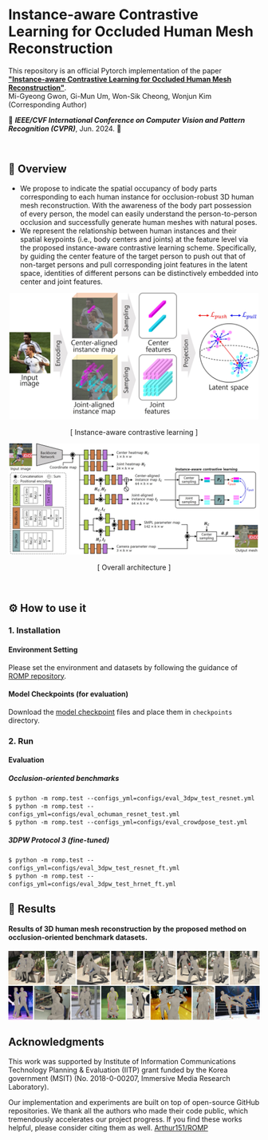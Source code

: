 # Instance-aware Contrastive Learning for Occluded Human Mesh Reconstruction

This repository is an official Pytorch implementation of the paper [**"Instance-aware Contrastive Learning for Occluded Human Mesh Reconstruction"**](https://cvpr.thecvf.com/Conferences/2024). <br>
Mi-Gyeong Gwon, Gi-Mun Um, Won-Sik Cheong, Wonjun Kim (Corresponding Author) <br>

:ferris_wheel: ***IEEE/CVF International Conference on Computer Vision and Pattern Recognition (CVPR)***, Jun. 2024. :ferris_wheel:

<br>

## :eyes: Overview 
- We propose to indicate the spatial occupancy of body parts corresponding to each human instance for occlusion-robust 3D human mesh reconstruction. With the awareness of the body part possession of every person, the model can easily understand the person-to-person occlusion and successfully generate human meshes with natural poses.
- We represent the relationship between human instances and their spatial keypoints (i.e., body centers and joints) at the feature level via the proposed instance-aware contrastive learning scheme. Specifically, by guiding the center feature of the target person to push out that of non-target persons and pull corresponding joint features in the latent space, identities of different persons can be distinctively embedded into center and joint features.

<p align="center"><img src='figure/fig2.jpg' width = "500"></p>
<p align="center">[ Instance-aware contrastive learning ]</p>
<p align="center"><img src='figure/fig3.jpg' width = "900"></p>
<p align="center">[ Overall architecture ]</p>
<br>

## :gear: How to use it 
### 1. Installation
#### Environment Setting
Please set the environment and datasets by following the guidance of [ROMP repository](https://github.com/Arthur151/ROMP).

#### Model Checkpoints (for evaluation)
Download the [model checkpoint](https://drive.google.com/drive/folders/18xUeyCRONamDA1Njk1QfB3_WEnZPUk0J?usp=sharing) files and place them in `checkpoints` directory.

### 2. Run
#### Evaluation
##### Occlusion-oriented benchmarks
```
$ python -m romp.test --configs_yml=configs/eval_3dpw_test_resnet.yml
$ python -m romp.test --configs_yml=configs/eval_ochuman_resnet_test.yml
$ python -m romp.test --configs_yml=configs/eval_crowdpose_test.yml
```
##### 3DPW Protocol 3 (fine-tuned)
```
$ python -m romp.test --configs_yml=configs/eval_3dpw_test_resnet_ft.yml
$ python -m romp.test --configs_yml=configs/eval_3dpw_test_hrnet_ft.yml
```

## :page_with_curl: Results 
#### Results of 3D human mesh reconstruction by the proposed method on occlusion-oriented benchmark datasets.
![Figure](./figure/fig6.jpg)


## Acknowledgments
This work was supported by Institute of Information Communications Technology Planning & Evaluation (IITP) grant funded by the Korea government (MSIT) (No. 2018-0-00207, Immersive Media Research Laboratory).

Our implementation and experiments are built on top of open-source GitHub repositories. We thank all the authors who made their code public, which tremendously accelerates our project progress. If you find these works helpful, please consider citing them as well.
[Arthur151/ROMP](https://github.com/Arthur151/ROMP)  </br>
